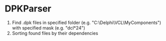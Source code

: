 # DPKParser
1) Find .dpk files in specified folder (e.g. "C:\Delphi\VCL\MyComponents") with specified mask (e.g. "dcl*24")
2) Sorting found files by their dependencies
